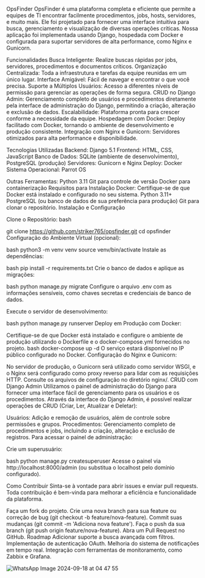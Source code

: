 OpsFinder
OpsFinder é uma plataforma completa e eficiente que permite a equipes de TI encontrar facilmente procedimentos, jobs, hosts, servidores, e muito mais. Ele foi projetado para fornecer uma interface intuitiva para busca, gerenciamento e visualização de diversas operações críticas. Nossa aplicação foi implementada usando Django, hospedada com Docker e configurada para suportar servidores de alta performance, como Nginx e Gunicorn.

Funcionalidades
Busca Inteligente: Realize buscas rápidas por jobs, servidores, procedimentos e documentos críticos.
Organização Centralizada: Toda a infraestrutura e tarefas da equipe reunidas em um único lugar.
Interface Amigável: Fácil de navegar e encontrar o que você precisa.
Suporte a Múltiplos Usuários: Acesso a diferentes níveis de permissão para gerenciar as operações de forma segura.
CRUD no Django Admin: Gerenciamento completo de usuários e procedimentos diretamente pela interface de administração do Django, permitindo a criação, alteração e exclusão de dados.
Escalabilidade: Plataforma pronta para crescer conforme a necessidade da equipe.
Hospedagem com Docker: Deploy facilitado com Docker, tornando o ambiente de desenvolvimento e produção consistente.
Integração com Nginx e Gunicorn: Servidores otimizados para alta performance e disponibilidade.

Tecnologias Utilizadas
Backend: Django 5.1
Frontend: HTML, CSS, JavaScript
Banco de Dados: SQLite (ambiente de desenvolvimento), PostgreSQL (produção)
Servidores: Gunicorn e Nginx
Deploy: Docker
Sistema Operacional: Parrot OS

Outras Ferramentas:
Python 3.11
Git para controle de versão
Docker para containerização
Requisitos para Instalação
Docker: Certifique-se de que Docker está instalado e configurado no seu sistema.
Python 3.11+
PostgreSQL (ou banco de dados de sua preferência para produção)
Git para clonar o repositório.
Instalação e Configuração

Clone o Repositório:
bash

git clone https://github.com/striker765/opsfinder.git
cd opsfinder
Configuração do Ambiente Virtual (opcional):

bash
python3 -m venv venv
source venv/bin/activate
Instale as dependências:

bash
pip install -r requirements.txt
Crie o banco de dados e aplique as migrações:

bash
python manage.py migrate
Configure o arquivo .env com as informações sensíveis, como chaves secretas e credenciais de banco de dados.

Execute o servidor de desenvolvimento:

bash
python manage.py runserver
Deploy em Produção com Docker:

Certifique-se de que Docker está instalado e configure o ambiente de produção utilizando o Dockerfile e o docker-compose.yml fornecidos no projeto.
bash
docker-compose up -d
O serviço estará disponível no IP público configurado no Docker.
Configuração do Nginx e Gunicorn:

No servidor de produção, o Gunicorn será utilizado como servidor WSGI, e o Nginx será configurado como proxy reverso para lidar com as requisições HTTP. Consulte os arquivos de configuração no diretório nginx/.
CRUD com Django Admin
Utilizamos o painel de administração do Django para fornecer uma interface fácil de gerenciamento para os usuários e os procedimentos. Através da interface do Django Admin, é possível realizar operações de CRUD (Criar, Ler, Atualizar e Deletar):

Usuários: Adição e remoção de usuários, além de controle sobre permissões e grupos.
Procedimentos: Gerenciamento completo de procedimentos e jobs, incluindo a criação, alteração e exclusão de registros.
Para acessar o painel de administração:

Crie um superusuário:

bash
python manage.py createsuperuser
Acesse o painel via http://localhost:8000/admin (ou substitua o localhost pelo domínio configurado).

Como Contribuir
Sinta-se à vontade para abrir issues e enviar pull requests. Toda contribuição é bem-vinda para melhorar a eficiência e funcionalidade da plataforma.

Faça um fork do projeto.
Crie uma nova branch para sua feature ou correção de bug (git checkout -b feature/nova-feature).
Commit suas mudanças (git commit -m 'Adiciona nova feature').
Faça o push da sua branch (git push origin feature/nova-feature).
Abra um Pull Request no GitHub.
Roadmap
Adicionar suporte a busca avançada com filtros.
Implementação de autenticação OAuth.
Melhoria do sistema de notificações em tempo real.
Integração com ferramentas de monitoramento, como Zabbix e Grafana.




![WhatsApp Image 2024-09-18 at 04 47 55](https://github.com/user-attachments/assets/a4c8f79b-6fbd-426c-87c4-d35945110352)
